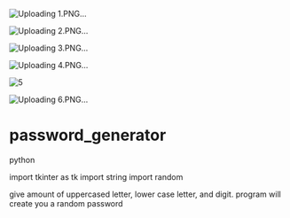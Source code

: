 ![Uploading 1.PNG…]()

![Uploading 2.PNG…]()

![Uploading 3.PNG…]()

![Uploading 4.PNG…]()

![5](https://github.com/lifeIsShore/password_generator/assets/124509700/7b92fb87-b5c3-48bb-87ba-4299d6d1d015)

![Uploading 6.PNG…]()

# password_generator
python

import tkinter as tk
import string
import random

give amount of uppercased letter, lower case letter, and digit. program will create you a random password
